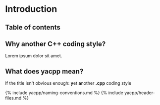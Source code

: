 # Introduction

## Table of contents

<div id="toc"></div>

## Why another C++ coding style?

Lorem ipsum dolor sit amet.

## What does yacpp mean?

If the title isn't obvious enough: **y**et **a**nother **.cpp** coding style

{% include yacpp/naming-conventions.md %}
{% include yacpp/header-files.md %}
